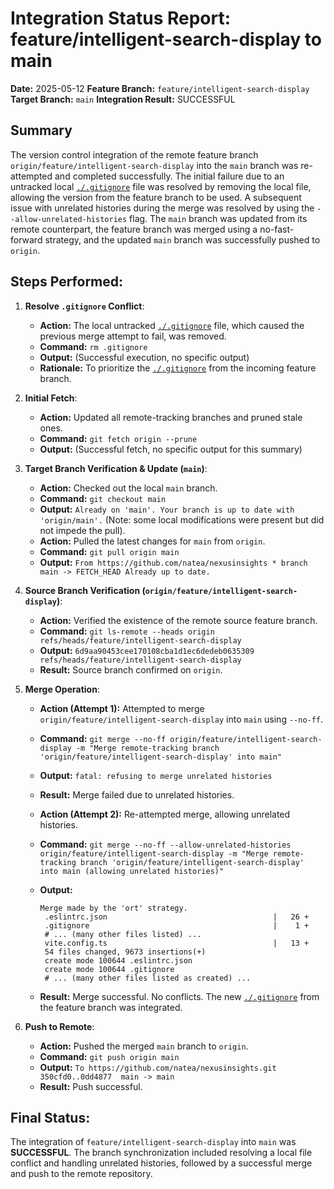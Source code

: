 # Integration Status Report: feature/intelligent-search-display to main

**Date:** 2025-05-12
**Feature Branch:** `feature/intelligent-search-display`
**Target Branch:** `main`
**Integration Result:** SUCCESSFUL

## Summary

The version control integration of the remote feature branch `origin/feature/intelligent-search-display` into the `main` branch was re-attempted and completed successfully. The initial failure due to an untracked local [`./.gitignore`](./.gitignore) file was resolved by removing the local file, allowing the version from the feature branch to be used. A subsequent issue with unrelated histories during the merge was resolved by using the `--allow-unrelated-histories` flag. The `main` branch was updated from its remote counterpart, the feature branch was merged using a no-fast-forward strategy, and the updated `main` branch was successfully pushed to `origin`.

## Steps Performed:

1.  **Resolve `.gitignore` Conflict**:
    *   **Action:** The local untracked [`./.gitignore`](./.gitignore) file, which caused the previous merge attempt to fail, was removed.
    *   **Command:** `rm .gitignore`
    *   **Output:** (Successful execution, no specific output)
    *   **Rationale:** To prioritize the [`./.gitignore`](./.gitignore) from the incoming feature branch.

2.  **Initial Fetch**:
    *   **Action:** Updated all remote-tracking branches and pruned stale ones.
    *   **Command:** `git fetch origin --prune`
    *   **Output:** (Successful fetch, no specific output for this summary)

3.  **Target Branch Verification & Update (`main`)**:
    *   **Action:** Checked out the local `main` branch.
    *   **Command:** `git checkout main`
    *   **Output:** `Already on 'main'. Your branch is up to date with 'origin/main'.` (Note: some local modifications were present but did not impede the pull).
    *   **Action:** Pulled the latest changes for `main` from `origin`.
    *   **Command:** `git pull origin main`
    *   **Output:** `From https://github.com/natea/nexusinsights * branch main -> FETCH_HEAD Already up to date.`

4.  **Source Branch Verification (`origin/feature/intelligent-search-display`)**:
    *   **Action:** Verified the existence of the remote source feature branch.
    *   **Command:** `git ls-remote --heads origin refs/heads/feature/intelligent-search-display`
    *   **Output:** `6d9aa90453cee170108cba1d1ec6dedeb0635309 refs/heads/feature/intelligent-search-display`
    *   **Result:** Source branch confirmed on `origin`.

5.  **Merge Operation**:
    *   **Action (Attempt 1):** Attempted to merge `origin/feature/intelligent-search-display` into `main` using `--no-ff`.
    *   **Command:** `git merge --no-ff origin/feature/intelligent-search-display -m "Merge remote-tracking branch 'origin/feature/intelligent-search-display' into main"`
    *   **Output:** `fatal: refusing to merge unrelated histories`
    *   **Result:** Merge failed due to unrelated histories.

    *   **Action (Attempt 2):** Re-attempted merge, allowing unrelated histories.
    *   **Command:** `git merge --no-ff --allow-unrelated-histories origin/feature/intelligent-search-display -m "Merge remote-tracking branch 'origin/feature/intelligent-search-display' into main (allowing unrelated histories)"`
    *   **Output:**
        ```
        Merge made by the 'ort' strategy.
         .eslintrc.json                                     |   26 +
         .gitignore                                         |    1 +
         # ... (many other files listed) ...
         vite.config.ts                                     |   13 +
         54 files changed, 9673 insertions(+)
         create mode 100644 .eslintrc.json
         create mode 100644 .gitignore
         # ... (many other files listed as created) ...
        ```
    *   **Result:** Merge successful. No conflicts. The new [`./.gitignore`](./.gitignore) from the feature branch was integrated.

6.  **Push to Remote**:
    *   **Action:** Pushed the merged `main` branch to `origin`.
    *   **Command:** `git push origin main`
    *   **Output:** `To https://github.com/natea/nexusinsights.git   350cfd0..0dd4877  main -> main`
    *   **Result:** Push successful.

## Final Status:

The integration of `feature/intelligent-search-display` into `main` was **SUCCESSFUL**. The branch synchronization included resolving a local file conflict and handling unrelated histories, followed by a successful merge and push to the remote repository.